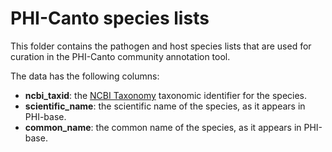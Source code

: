PHI-Canto species lists
=======================

This folder contains the pathogen and host species lists that are used for
curation in the PHI-Canto community annotation tool.

The data has the following columns:

  * **ncbi_taxid**: the [NCBI Taxonomy][1] taxonomic identifier for the species.
  * **scientific_name**: the scientific name of the species, as it appears in
    PHI-base.
  * **common_name**: the common name of the species, as it appears in PHI-base.

[1]: https://www.ncbi.nlm.nih.gov/taxonomy
